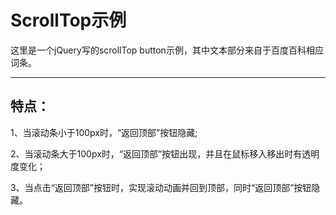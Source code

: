 ScrollTop示例
====================


这里是一个jQuery写的scrollTop button示例，其中文本部分来自于百度百科相应词条。

----------


特点：
-------------

1、当滚动条小于100px时，“返回顶部”按钮隐藏;

2、当滚动条大于100px时，“返回顶部”按钮出现，并且在鼠标移入移出时有透明度变化；

3、当点击“返回顶部”按钮时，实现滚动动画并回到顶部，同时“返回顶部”按钮隐藏。

